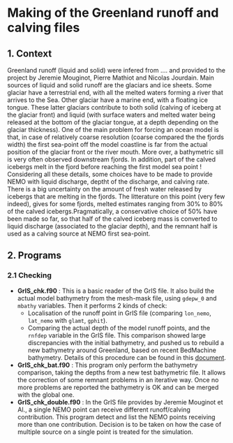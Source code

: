 # Making of the Greenland runoff and calving files
## 1. Context
Greenland runoff (liquid and solid) were infered from .... and provided to the project by Jeremie Mouginot, Pierre Mathiot and Nicolas Jourdain. 
Main sources of liquid and solid runoff are the glaciars and ice sheets. Some glaciar have  a terrestrial end, with all the melted waters forming 
a river that arrives to the Sea. Other glaciar have a marine end, with a floating ice tongue.  These latter glaciars contribute to both solid 
(calving of iceberg at the glaciar front) and liquid (with surface waters and melted water being released  at the bottom of the glaciar tongue, at a depth 
depending on the glaciar thickness). One of the main problem for forcing an ocean model is that, in case of relatively coarse resolution (coarse compared the the fjords
width) the first sea-point off the model coastline is far from the actual position of the glaciar front or the river mouth. More over, a bathymetric sill is very often 
observed downstream fjords. In addition, part of the calved icebergs melt in the fjord before reaching the first model sea point !  Considering all these details, some 
choices have to be made to provide NEMO with liquid discharge, deptht of the discharge, and calving rate.  There is a big uncertainty on the amount of fresh water released by 
icebergs that are melting in the fjords.  The litterature on this point (very few indeed), gives for some fjords, melted estimates ranging from 30% to 80%  of the calved icebergs.Pragmatically, a conservative choice of 50% have been made so far, so that half of the calved iceberg mass is converted to liquid discharge (associated to the glaciar depth),
and the remnant half is used as a calving source at NEMO first sea-point.


## 2. Programs
### 2.1 Checking
  * **GrIS_chk.f90** : This is a basic reader of the GrIS file. It also build the actual model bathymetry from the mesh-mask file, using `gdepw_0` and `mbathy` variables. Then it performs 2 kinds of check:
    * Localisation of the runoff point in GrIS file (comparing `lon_nemo`, `lat_nemo` with `glamt`, `gphit`).
    * Comparing the actual depth of the model runoff points, and the `rnfdep` variable in the GrIS file. This comparison showed large discrepancies with the initial bathymetry, and pushed us to rebuild a new bathymetry around Greenland, based on recent BedMachine bathymetry. Details of this procedure can be found in this [document](../GREENLAND-BATHY/README.md).
  * **GrIS_chk_bat.f90** : This program only perform the bathymetry comparison, taking the depths from a new test bathymetric file. It allows the correction of some remnant problems in an
iterative way.  Once no more problems are reported the bathymetry is OK and can be merged with the global one.
  * **GrIS_chk_double.f90** : In the GrIS file provides by Jeremie Mouginot et Al., a single NEMO point can receive different runoff/calving contribution. This program detect and list the NEMO points receiving more than one contribution. Decision is to be taken on how the case of multiple source on a single point is treated for the simulation.
